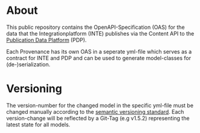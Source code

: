 # About

This public repository contains the OpenAPI-Specification (OAS) for the data that the Integrationplatform (INTE)
publishes via the Content API to
the [Publication Data Platform](https://api.pdp.production.srgssr.ch/) (PDP).

Each Provenance has its own OAS in a seperate yml-file which serves as a contract for INTE and PDP and can be used to
generate model-classes for (de-)serialization. 

# Versioning
The version-number for the changed model in the specific yml-file must be changed manually according to the [semantic versioning standard](https://en.wikipedia.org/wiki/Software_versioning).
Each version-change will be reflected by a Git-Tag (e.g v1.5.2) representing the latest state for all models.
